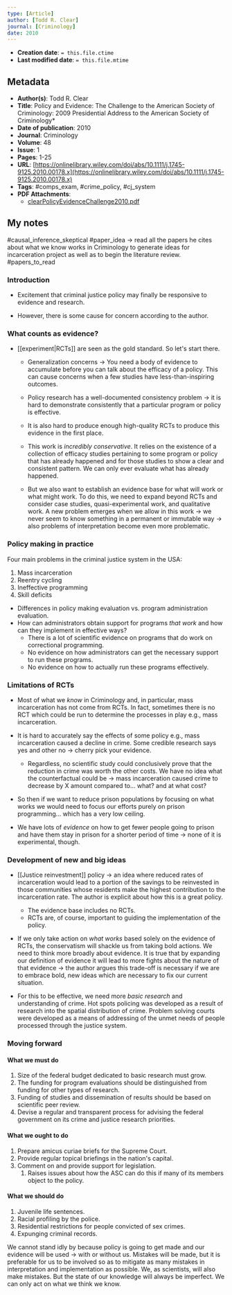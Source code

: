```yaml
---
type: [Article]
author: [Todd R. Clear]
journal: [Criminology]
date: 2010
---
```


* **Creation date**: `= this.file.ctime`
* **Last modified date**: `= this.file.mtime`

## Metadata

* **Author(s)**: Todd R. Clear
* **Title**: Policy and Evidence: The Challenge to the American Society of Criminology: 2009 Presidential Address to the American Society of Criminology*
* **Date of publication**: 2010
* **Journal**: Criminology
* **Volume**: 48
* **Issue**: 1
* **Pages**: 1-25
* **URL**: [https://onlinelibrary.wiley.com/doi/abs/10.1111/j.1745-9125.2010.00178.x](https://onlinelibrary.wiley.com/doi/abs/10.1111/j.1745-9125.2010.00178.x)
* **Tags**: #comps_exam, #crime_policy, #cj_system
* **PDF Attachments**:
  * [clearPolicyEvidenceChallenge2010.pdf](zotero://open-pdf/library/items/IG5EUJJM)


## My notes

#causal_inference_skeptical 
#paper_idea  -> read all the papers he cites about what we know works in Criminology to generate ideas for incarceration project as well as to begin the literature review. #papers_to_read 

### Introduction

* Excitement that criminal justice policy may finally be responsive to evidence and research.

* However, there is some cause for concern according to the author.

### What counts as evidence?

* [[experiment|RCTs]] are seen as the gold standard. So let's start there.
  
	* Generalization concerns -> You need a body of evidence to accumulate before you can talk about the efficacy of a policy. This can cause concerns when a few studies have less-than-inspiring outcomes.
	  
	* Policy research has a well-documented consistency problem -> it is hard to demonstrate consistently that a particular program or policy is effective.
	  
	* It is also hard to produce enough high-quality RCTs to produce this evidence in the first place.
	  
	* This work is *incredibly conservative*. It relies on the existence of a collection of efficacy studies pertaining to some program or policy that has already happened and for those studies to show a clear and consistent pattern. We can only ever evaluate what has already happened.

	* But we also want to establish an evidence base for what will work or what might work. To do this, we need to expand beyond RCTs and consider case studies, quasi-experimental work, and qualitative work. A new problem emerges when we allow in this work -> we never seem to know something in a permanent or immutable way -> also problems of interpretation become even more problematic.

### Policy making in practice

Four main problems in the criminal justice system in the USA:

1. Mass incarceration
2. Reentry cycling
3. Ineffective programming
4. Skill deficits

* Differences in policy making evaluation vs. program administration evaluation.
* How can administrators obtain support for programs *that work* and how can they implement in effective ways?
	* There is a lot of scientific evidence on programs that do work on correctional programming.
	* No evidence on how administrators can get the necessary support to run these programs.
	* No evidence on how to actually run these programs effectively.

### Limitations of RCTs

* Most of what we *know* in Criminology and, in particular, mass incarceration has not come from RCTs. In fact, sometimes there is no RCT which could be run to determine the processes in play e.g., mass incarceration.
  
* It is hard to accurately say the effects of some policy e.g., mass incarceration caused a decline in crime. Some credible research says yes and other no -> cherry pick your evidence.
	* Regardless, no scientific study could conclusively prove that the reduction in crime was worth the other costs. We have no idea what the counterfactual could be -> mass incarceration caused crime to decrease by X amount compared to... what? and at what cost?
	  
* So then if we want to reduce prison populations by focusing on what works we would need to focus our efforts purely on prison programming... which has a very low ceiling.

* We have lots of *evidence* on how to get fewer people going to prison and have them stay in prison for a shorter period of time -> none of it is experimental, though.

### Development of new and big ideas

* [[Justice reinvestment]] policy -> an idea where reduced rates of incarceration would lead to a portion of the savings to be reinvested in those communities whose residents make the highest contribution to the incarceration rate. The author is explicit about how this is a great policy.
	* The evidence base includes no RCTs.
	* RCTs are, of course, important to guiding the implementation of the policy.
	  
* If we only take action on *what works* based solely on the evidence of RCTs, the conservatism will shackle us from taking bold actions. We need to think more broadly about evidence. It is true that by expanding our definition of evidence it will lead to more fights about the nature of that evidence -> the author argues this trade-off is necessary if we are to embrace bold, new ideas which are necessary to fix our current situation.

* For this to be effective, we need more *basic research* and understanding of crime. Hot spots policing was developed as a result of research into the spatial distribution of crime. Problem solving courts were developed as a means of addressing of the unmet needs of people processed through the justice system.

### Moving forward

#### What we must do

1. Size of the federal budget dedicated to basic research must grow.
2. The funding for program evaluations should be distinguished from funding for other types of research.
3. Funding of studies and dissemination of results should be based on scientific peer review.
4. Devise a regular and transparent process for advising the federal government on its crime and justice research priorities.

#### What we ought to do

1. Prepare amicus curiae briefs for the Supreme Court.
2. Provide regular topical briefings in the nation's capital.
3. Comment on and provide support for legislation.
	1. Raises issues about how the ASC can do this if many of its members object to the policy.

#### What we should do

1. Juvenile life sentences.
2. Racial profiling by the police.
3. Residential restrictions for people convicted of sex crimes.
4. Expunging criminal records.

We cannot stand idly by because policy is going to get made and our evidence will be used -> with or without us. Mistakes will be made, but it is preferable for us to be involved so as to mitigate as many mistakes in interpretation and implementation as possible. We, as scientists, will also make mistakes. But the state of our knowledge will always be imperfect. We can only act on what we think we know.
